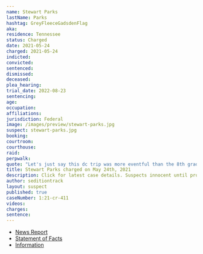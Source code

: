```yaml
---
name: Stewart Parks
lastName: Parks
hashtag: GreyFleeceGadsdenFlag
aka:
residence: Tennessee
status: Charged
date: 2021-05-24
charged: 2021-05-24
indicted:
convicted:
sentenced:
dismissed:
deceased:
plea_hearing:
trial_date: 2022-08-23
sentencing:
age:
occupation:
affiliations:
jurisdiction: Federal
image: /images/preview/stewart-parks.jpg
suspect: stewart-parks.jpg
booking:
courtroom:
courthouse:
raid:
perpwalk:
quote: "Let's just say this dc trip was more eventful than the 8th grade trip"
title: Stewart Parks charged on May 24th, 2021
description: Click for latest case details. Suspects innocent until proven guilty.
author: seditiontrack
layout: suspect
published: true
caseNumber: 1:21-cr-411
videos:
charges:
sentence:
---
```


- [News Report](https://www.wsmv.com/news/two-middle-tennessee-residents-arrested-for-role-in-us-capitol-riot/article_8f4af518-c4c0-11eb-be8e-af86539b82fc.html)
- [Statement of Facts](https://www.justice.gov/usao-dc/case-multi-defendant/file/1401226/download)
- [Information](https://www.justice.gov/usao-dc/case-multi-defendant/file/1413521/download)
